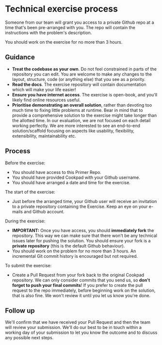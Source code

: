 # Technical exercise process

Someone from our team will grant you access to a private Github repo at a time that's been pre-arranged with you. The
repo will contain the instructions with the problem's description.

You should work on the exercise for no more than 3 hours.

## Guidance

- **Treat the codebase as your own**. Do not feel constrained in parts of the repository you can edit. You are welcome
  to make any changes to the layout, structure, code (or anything else) that you see as a priority.
- **Read the docs**. The exercise repository will contain documentation which will make your life easier!
- **Ensure you have internet access**. The exercise is open-book, and you'll likely find online resources useful. 
- **Prioritise demonstrating an overall solution**, rather than devoting too much time to fixing little problems at
  runtime. Bear in mind that to provide a comprehensive solution to the exercise might take longer than the allotted
  time. In our evaluation, we are not focused on each detail working perfectly. We are more interested to see an
  end-to-end solution/scaffold focusing on aspects like usability, flexibility, extensibility, maintainability etc.

## Process

Before the exercise:

- You should have access to this Primer Repo.
- You should have provided Cookpad with your Github username.
- You should have arranged a date and time for the exercise.

The start of the exercise:

- Just before the arranged time, your Github user will receive an invitation to a private repository containing the
  Exercise. Keep an eye on your e-mails and Github account.

During the exercise:

- **IMPORTANT:** Once you have access, you should **immediately fork** the repository. This way we can make sure that
  there won't be any technical issues later for pushing the solution. You should ensure your fork is a **private
  repository** (this is the default Github behaviour).
- You should work on the problem for no more than 3 hours. An incremental Git commit history is encouraged but not
  required.

To submit the exercise:

- Create a Pull Request from your fork back to the original Cookpad repository. We can only consider commits that you
  send us, so **don't forget to push your final commits**! If you prefer to create the pull request to the repo
  immediately, before beginning work on the solution, that is also fine. We won't review it until you let us know
  you're done.

## Follow up

We'll confirm that we have received your Pull Request and then the team will review your submission. We'll do our best
to be in touch within a working day of your submission to let you know the outcome and to discuss any possible next
steps. 
